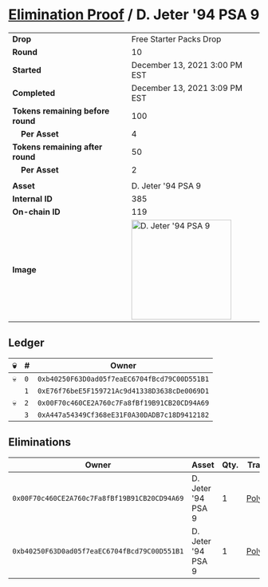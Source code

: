 # [Elimination Proof](./readme.md) / D. Jeter &#039;94 PSA 9

|||
|---|---|
| **Drop** | Free Starter Packs Drop |
| **Round** | 10 |
| **Started** | December 13, 2021 3:00 PM EST |
| **Completed** | December 13, 2021 3:09 PM EST |
| **Tokens remaining before round** | 100 |
| **&nbsp;&nbsp;&nbsp;&nbsp;Per Asset** | 4 |
| **Tokens remaining after round** | 50 |
| **&nbsp;&nbsp;&nbsp;&nbsp;Per Asset** | 2 |
| | |
| **Asset** | D. Jeter &#039;94 PSA 9 |
| **Internal ID** | 385 |
| **On-chain ID** | 119 |
| **Image** | <img src="https://tcdn.blokpax.com/95048cbb-7e8e-4cc9-b10b-2c4fc575a3f1/e0c745f98b651e87e49b49adc180f77f480ef06c8cd29573b59091c905d683a4.jpg" height="200" alt="D. Jeter &#039;94 PSA 9" /> |

## Ledger

| 💀 | # | Owner |
| --- | --- | --- |
| 💀 | `0` | `0xb40250F63D0ad05f7eaEC6704fBcd79C00D551B1` |
|  | `1` | `0xE76f76beE5F159721Ac9d41338D3638cDe0069D1` |
| 💀 | `2` | `0x00F70c460CE2A760c7Fa8fBf19B91CB20CD94A69` |
|  | `3` | `0xA447a54349Cf368eE31F0A30DADB7c18D9412182` |


## Eliminations

| Owner | Asset | Qty. | Transaction |
| --- | --- | --- | --- |
| `0x00F70c460CE2A760c7Fa8fBf19B91CB20CD94A69` | D. Jeter '94 PSA 9 | 1 | [Polygonscan](https://polygonscan.com/tx/0x2378884770702c4e8f3804cf8ea9f7e3702bdb436dd8b8f26087a0ba84008399) |
| `0xb40250F63D0ad05f7eaEC6704fBcd79C00D551B1` | D. Jeter '94 PSA 9 | 1 | [Polygonscan](https://polygonscan.com/tx/0x4811b7beccb8e2e09d175f100c4ef701f543de8ea35878c5eaf77e958884d4d8) |
